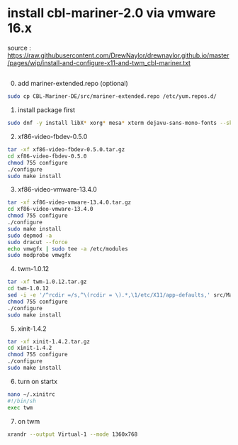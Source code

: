 # install cbl-mariner-2.0 via vmware 16.x
source : https://raw.githubusercontent.com/DrewNaylor/drewnaylor.github.io/master/pages/wip/install-and-configure-x11-and-twm_cbl-mariner.txt
##

0. add mariner-extended.repo (optional)
```bash
sudo cp CBL-Mariner-DE/src/mariner-extended.repo /etc/yum.repos.d/
```

1. install package first
```bash
sudo dnf -y install libX* xorg* mesa* xterm dejavu-sans-mono-fonts --skip-broken
```

2. xf86-video-fbdev-0.5.0
```bash
tar -xf xf86-video-fbdev-0.5.0.tar.gz
cd xf86-video-fbdev-0.5.0
chmod 755 configure
./configure
sudo make install
```

3. xf86-video-vmware-13.4.0
```bash
tar -xf xf86-video-vmware-13.4.0.tar.gz
cd xf86-video-vmware-13.4.0
chmod 755 configure
./configure
sudo make install
sudo depmod -a
sudo dracut --force
echo vmwgfx | sudo tee -a /etc/modules
sudo modprobe vmwgfx
```

4. twm-1.0.12
```bash
tar -xf twm-1.0.12.tar.gz
cd twm-1.0.12
sed -i -e '/^rcdir =/s,^\(rcdir = \).*,\1/etc/X11/app-defaults,' src/Makefile.in
chmod 755 configure
./configure
sudo make install
```

5. xinit-1.4.2
```bash
tar -xf xinit-1.4.2.tar.gz
cd xinit-1.4.2
chmod 755 configure
./configure
sudo make install
```

6. turn on startx
```bash
nano ~/.xinitrc
#!/bin/sh
exec twm
```

7. on twm
```bash
xrandr --output Virtual-1 --mode 1360x768
```